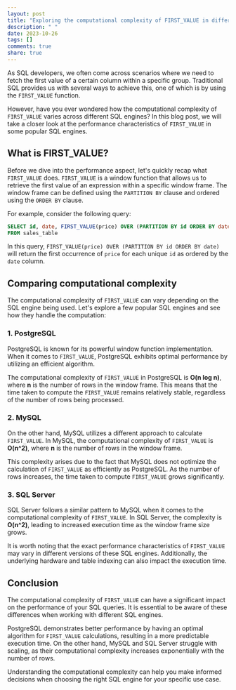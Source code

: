 ```yaml
---
layout: post
title: "Exploring the computational complexity of FIRST_VALUE in different SQL engines"
description: " "
date: 2023-10-26
tags: []
comments: true
share: true
---
```


As SQL developers, we often come across scenarios where we need to fetch the first value of a certain column within a specific group. Traditional SQL provides us with several ways to achieve this, one of which is by using the `FIRST_VALUE` function. 

However, have you ever wondered how the computational complexity of `FIRST_VALUE` varies across different SQL engines? In this blog post, we will take a closer look at the performance characteristics of `FIRST_VALUE` in some popular SQL engines.

## What is FIRST_VALUE?

Before we dive into the performance aspect, let's quickly recap what `FIRST_VALUE` does. `FIRST_VALUE` is a window function that allows us to retrieve the first value of an expression within a specific window frame. The window frame can be defined using the `PARTITION BY` clause and ordered using the `ORDER BY` clause.

For example, consider the following query:

```sql
SELECT id, date, FIRST_VALUE(price) OVER (PARTITION BY id ORDER BY date) AS first_price
FROM sales_table
```

In this query, `FIRST_VALUE(price) OVER (PARTITION BY id ORDER BY date)` will return the first occurrence of `price` for each unique `id` as ordered by the `date` column.

## Comparing computational complexity

The computational complexity of `FIRST_VALUE` can vary depending on the SQL engine being used. Let's explore a few popular SQL engines and see how they handle the computation:

### 1. PostgreSQL

PostgreSQL is known for its powerful window function implementation. When it comes to `FIRST_VALUE`, PostgreSQL exhibits optimal performance by utilizing an efficient algorithm.

The computational complexity of `FIRST_VALUE` in PostgreSQL is **O(n log n)**, where **n** is the number of rows in the window frame. This means that the time taken to compute the `FIRST_VALUE` remains relatively stable, regardless of the number of rows being processed.

### 2. MySQL

On the other hand, MySQL utilizes a different approach to calculate `FIRST_VALUE`. In MySQL, the computational complexity of `FIRST_VALUE` is **O(n^2)**, where **n** is the number of rows in the window frame.

This complexity arises due to the fact that MySQL does not optimize the calculation of `FIRST_VALUE` as efficiently as PostgreSQL. As the number of rows increases, the time taken to compute `FIRST_VALUE` grows significantly.

### 3. SQL Server

SQL Server follows a similar pattern to MySQL when it comes to the computational complexity of `FIRST_VALUE`. In SQL Server, the complexity is **O(n^2)**, leading to increased execution time as the window frame size grows.

It is worth noting that the exact performance characteristics of `FIRST_VALUE` may vary in different versions of these SQL engines. Additionally, the underlying hardware and table indexing can also impact the execution time.

## Conclusion

The computational complexity of `FIRST_VALUE` can have a significant impact on the performance of your SQL queries. It is essential to be aware of these differences when working with different SQL engines.

PostgreSQL demonstrates better performance by having an optimal algorithm for `FIRST_VALUE` calculations, resulting in a more predictable execution time. On the other hand, MySQL and SQL Server struggle with scaling, as their computational complexity increases exponentially with the number of rows.

Understanding the computational complexity can help you make informed decisions when choosing the right SQL engine for your specific use case.
